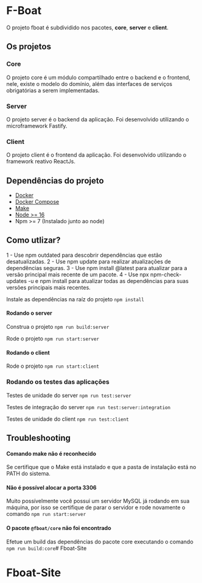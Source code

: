 # F-Boat

O projeto fboat é subdividido nos pacotes, **core**, **server** e **client**.

## Os projetos

### Core

O projeto core é um módulo compartilhado entre o backend e o frontend, nele, existe o modelo do domínio, além das interfaces de serviços obrigatórias a serem implementadas.

### Server

O projeto server é o backend da aplicação. Foi desenvolvido utilizando o microframework Fastify.

### Client

O projeto client é o frontend da aplicação. Foi desenvolvido utilizando o framework reativo ReactJs.

## Dependências do projeto
- [Docker](https://docs.docker.com/desktop/)
- [Docker Compose](https://docs.docker.com/compose/install/)
- [Make](https://gnuwin32.sourceforge.net/packages/make.htm)
- [Node >= 16](https://nodejs.org/en/download/)
- Npm >= 7 (Instalado junto ao node)

## Como utlizar?

1 - Use npm outdated para descobrir dependências que estão desatualizadas.
2 - Use npm update para realizar atualizações de dependências seguras.
3 - Use npm install <packagename>@latest para atualizar para a versão principal mais recente de um pacote.
4 - Use npx npm-check-updates -u e npm install para atualizar todas as dependências para suas versões principais mais recentes.

Instale as dependências na raíz do projeto
`npm install`

#### Rodando o server

Construa o projeto
`npm run build:server`

Rode o projeto
`npm run start:server`

#### Rodando o client

Rode o projeto
`npm run start:client`

### Rodando os testes das aplicações

Testes de unidade do server
`npm run test:server`

Testes de integração do server
`npm run test:server:integration`

Testes de unidade do client
`npm run test:client`

## Troubleshooting

#### Comando make não é reconhecido

Se certifique que o Make está instalado e que a pasta de instalação está no PATH do sistema.

#### Não é possível alocar a porta 3306

Muito possívelmente você possui um servidor MySQL já rodando em sua máquina, por isso se certifique de parar o servidor e rode novamente o comando `npm run start:server`

#### O pacote `@fboat/core` não foi encontrado

Efetue um build das dependências do pacote core executando o comando `npm run build:core`# Fboat-Site
# Fboat-Site
